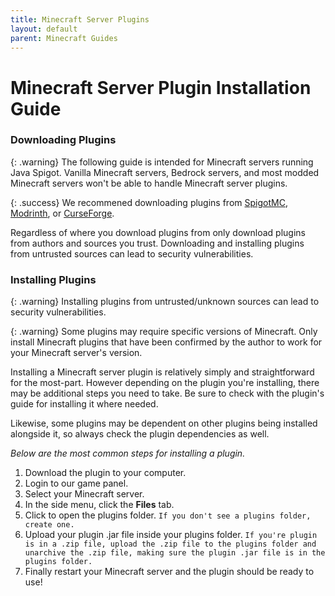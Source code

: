 ```yaml
---
title: Minecraft Server Plugins
layout: default
parent: Minecraft Guides
---
```


# Minecraft Server Plugin Installation Guide

### Downloading Plugins

{: .warning}
The following guide is intended for Minecraft servers running Java Spigot. Vanilla Minecraft servers, Bedrock servers, and most modded Minecraft servers won't be able to handle Minecraft server plugins.

{: .success}
We recommened downloading plugins from [SpigotMC](https://www.spigotmc.org), [Modrinth](https://modrinth.com/plugins), or [CurseForge](https://www.curseforge.com/minecraft/search?page=1&pageSize=20&sortBy=relevancy&class=bukkit-plugins).

Regardless of where you download plugins from only download plugins from authors and sources you trust. Downloading and installing plugins from untrusted sources can lead to security vulnerabilities.

### Installing Plugins

{: .warning}
Installing plugins from untrusted/unknown sources can lead to security vulnerabilities.

{: .warning}
Some plugins may require specific versions of Minecraft. Only install Minecraft plugins that have been confirmed by the author to work for your Minecraft server's version.

Installing a Minecraft server plugin is relatively simply and straightforward for the most-part. However depending on the plugin you're installing, there may be additional steps you need to take. Be sure to check with the plugin's guide for installing it where needed.

Likewise, some plugins may be dependent on other plugins being installed alongside it, so always check the plugin dependencies as well.

*Below are the most common steps for installing a plugin.*

1. Download the plugin to your computer.
2. Login to our game panel.
3. Select your Minecraft server.
4. In the side menu, click the **Files** tab.
5. Click to open the plugins folder. `If you don't see a plugins folder, create one.`
6. Upload your plugin .jar file inside your plugins folder. `If you're plugin is in a .zip file, upload the .zip file to the plugins folder and unarchive the .zip file, making sure the plugin .jar file is in the plugins folder.`
7. Finally restart your Minecraft server and the plugin should be ready to use!